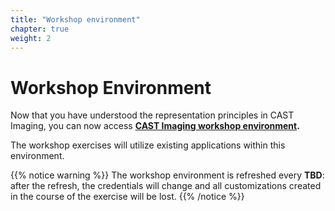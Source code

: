 ```yaml
---
title: "Workshop environment" 
chapter: true
weight: 2 
---
```


# Workshop Environment 


Now that you have understood the representation principles in CAST Imaging, you can now access  **[CAST Imaging workshop environment](https://demo.castsoftware.com/imaging/login).**

The workshop exercises will utilize existing applications within this environment.

{{% notice warning %}}
The workshop environment is refreshed every **TBD**: after the refresh, the credentials will change and all customizations created in the course of the exercise will be lost.
{{% /notice %}}
